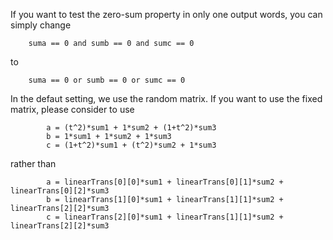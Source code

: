 If you want to test the zero-sum property in only one output words, you can simply change

        suma == 0 and sumb == 0 and sumc == 0

to

        suma == 0 or sumb == 0 or sumc == 0
        
        
 In the defaut setting, we use the random matrix. If you want to use the fixed matrix, please consider to use
 
            a = (t^2)*sum1 + 1*sum2 + (1+t^2)*sum3
            b = 1*sum1 + 1*sum2 + 1*sum3
            c = (1+t^2)*sum1 + (t^2)*sum2 + 1*sum3
 
 rather than
 
            a = linearTrans[0][0]*sum1 + linearTrans[0][1]*sum2 + linearTrans[0][2]*sum3
            b = linearTrans[1][0]*sum1 + linearTrans[1][1]*sum2 + linearTrans[2][2]*sum3
            c = linearTrans[2][0]*sum1 + linearTrans[1][1]*sum2 + linearTrans[2][2]*sum3
 
 
